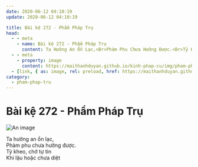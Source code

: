```yaml
---
date: 2020-06-12 04:10:19
update: 2020-06-12 04:10:19

title: Bài kệ 272 - Phẩm Pháp Trụ
head:
  - - meta
    - name: Bài kệ 272 - Phẩm Pháp Trụ
      content: Ta Hưởng An Ổn Lạc,<Br>Phàm Phu Chưa Hưởng Được.<Br>Tỷ Kheo, Chớ Tự Tin<Br>Khi Lậu Hoặc Chưa Diệt<Br>
  - - meta
    - property: image
      content: https://maithanhduyan.github.io/kinh-phap-cu/img/pham-phap-tru/pham-phap-tru-272.jpg
  - [link, { as: image, rel: preload, href: https://maithanhduyan.github.io/kinh-phap-cu/img/pham-phap-tru/pham-phap-tru-272.jpg }]
category:
  - pham-phap-tru
---
```


# Bài kệ 272 - Phẩm Pháp Trụ

![An image](/img/pham-phap-tru/pham-phap-tru-272.jpg)

Ta hưởng an ổn lạc,<br>Phàm phu chưa hưởng được.<br>Tỷ kheo, chớ tự tin<br>Khi lậu hoặc chưa diệt<br>
